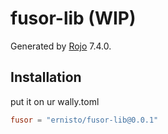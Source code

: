 # fusor-lib (WIP)
Generated by [Rojo](https://github.com/rojo-rbx/rojo) 7.4.0.

## Installation
put it on ur wally.toml
```toml
fusor = "ernisto/fusor-lib@0.0.1"
```